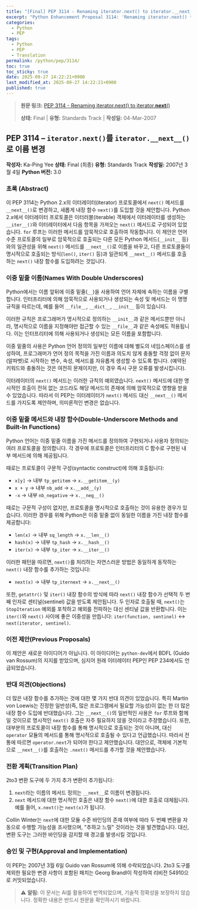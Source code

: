```yaml
---
title: "[Final] PEP 3114 - Renaming iterator.next() to iterator.__next__()"
excerpt: "Python Enhancement Proposal 3114: 'Renaming iterator.next() to iterator.__next__()'에 대한 한국어 번역입니다."
categories:
  - Python
  - PEP
tags:
  - Python
  - PEP
  - Translation
permalink: /python/pep/3114/
toc: true
toc_sticky: true
date: 2025-09-27 14:22:21+0900
last_modified_at: 2025-09-27 14:22:21+0900
published: true
---
```

> **원문 링크:** [PEP 3114 - Renaming iterator.next() to iterator.__next__()](https://peps.python.org/pep-3114/)
>
> **상태:** Final | **유형:** Standards Track | **작성일:** 04-Mar-2007

## PEP 3114 – `iterator.next()`를 `iterator.__next__()`로 이름 변경

**작성자:** Ka-Ping Yee
**상태:** Final (최종)
**유형:** Standards Track
**작성일:** 2007년 3월 4일
**Python 버전:** 3.0

### 초록 (Abstract)

이 PEP 3114는 Python 2.x의 이터레이터(iterator) 프로토콜에서 `next()` 메서드를 `__next__()`로 변경하고, 새롭게 내장 함수 `next()`를 도입할 것을 제안합니다. Python 2.x에서 이터레이터 프로토콜은 이터러블(iterable) 객체에서 이터레이터를 생성하는 `__iter__()`와 이터레이터에서 다음 항목을 가져오는 `next()` 메서드로 구성되어 있었습니다. `for` 루프는 이러한 메서드를 암묵적으로 호출하여 작동합니다. 이 제안은 언어 수준 프로토콜의 일부로 암묵적으로 호출되는 다른 모든 Python 메서드(`__init__` 등)와의 일관성을 위해 `next()` 메서드를 `__next__()`로 이름을 바꾸고, 다른 프로토콜들이 명시적으로 호출되는 방식(`len()`, `iter()` 등)과 일관되게 `__next__()` 메서드를 호출하는 `next()` 내장 함수를 도입하려는 것입니다.

### 이중 밑줄 이름(Names With Double Underscores)

Python에서는 이름 앞뒤에 이중 밑줄(`__`)을 사용하여 언어 자체에 속하는 이름을 구별합니다. 인터프리터에 의해 암묵적으로 사용되거나 생성되는 속성 및 메서드는 이 명명 규칙을 따르는데, 예를 들어 `__file__`, `__dict__`, `__init__` 등이 있습니다.

이러한 규칙은 프로그래머가 명시적으로 정의하는 `__init__`과 같은 메서드뿐만 아니라, 명시적으로 이름을 지정해야만 접근할 수 있는 `__file__`과 같은 속성에도 적용됩니다. 이는 인터프리터에 의해 사용되거나 생성되는 모든 이름을 포함합니다.

이중 밑줄의 사용은 Python 언어 정의의 일부인 이름에 대해 별도의 네임스페이스를 생성하여, 프로그래머가 언어 정의 목적을 가진 이름과 의도치 않게 충돌할 걱정 없이 문자(알파벳)로 시작하는 변수, 속성, 메서드를 자유롭게 생성할 수 있도록 합니다. (예약된 키워드와 충돌하는 것은 여전히 문제이지만, 이 경우 즉시 구문 오류를 발생시킵니다).

이터레이터의 `next()` 메서드는 이러한 규칙의 예외였습니다. `next()` 메서드에 대한 명시적인 호출이 전혀 없는 코드라도 해당 메서드의 존재에 의해 암묵적으로 영향을 받을 수 있었습니다. 따라서 이 PEP는 이터레이터가 `next()` 메서드 대신 `__next__()` 메서드를 가지도록 제안하며, 의미론적인 변경은 없습니다.

### 이중 밑줄 메서드와 내장 함수(Double-Underscore Methods and Built-In Functions)

Python 언어는 이중 밑줄 이름을 가진 메서드를 정의하여 구현되거나 사용자 정의되는 여러 프로토콜을 정의합니다. 각 경우에 프로토콜은 인터프리터의 C 함수로 구현된 내부 메서드에 의해 제공됩니다.

때로는 프로토콜이 구문적 구성(syntactic construct)에 의해 호출됩니다:
*   `x[y]` → 내부 `tp_getitem` → `x.__getitem__(y)`
*   `x + y` → 내부 `nb_add` → `x.__add__(y)`
*   `-x` → 내부 `nb_negative` → `x.__neg__()`

때로는 구문적 구성이 없지만, 프로토콜을 명시적으로 호출하는 것이 유용한 경우가 있습니다. 이러한 경우를 위해 Python은 이중 밑줄 없이 동일한 이름을 가진 내장 함수를 제공합니다:
*   `len(x)` → 내부 `sq_length` → `x.__len__()`
*   `hash(x)` → 내부 `tp_hash` → `x.__hash__()`
*   `iter(x)` → 내부 `tp_iter` → `x.__iter__()`

이러한 패턴을 따르면, `next()`를 처리하는 자연스러운 방법은 동일하게 동작하는 `next()` 내장 함수를 추가하는 것입니다:
*   `next(x)` → 내부 `tp_iternext` → `x.__next__()`

또한, `getattr()` 및 `iter()` 내장 함수의 방식에 따라 `next()` 내장 함수가 선택적 두 번째 인자로 센티널(sentinel) 값을 받도록 제안됩니다. 두 인자로 호출될 때, `next()`는 `StopIteration` 예외를 포착하고 예외를 전파하는 대신 센티널 값을 반환합니다. 이는 `iter()`와 `next()` 사이에 좋은 이중성을 만듭니다: `iter(function, sentinel)` <-> `next(iterator, sentinel)`.

### 이전 제안(Previous Proposals)

이 제안은 새로운 아이디어가 아닙니다. 이 아이디어는 `python-dev`에서 BDFL (Guido van Rossum)의 지지를 받았으며, 심지어 원래 이터레이터 PEP인 PEP 234에서도 언급되었습니다.

### 반대 의견(Objections)

더 많은 내장 함수를 추가하는 것에 대한 몇 가지 반대 의견이 있었습니다. 특히 Martin von Loewis는 진정한 일반성(즉, 많은 프로그램에서 필요할 가능성)이 없는 한 더 많은 내장 함수 도입에 반대했습니다. 그는 `__next__()`의 일반적인 사용은 `for` 루프와 함께일 것이므로 명시적인 `next()` 호출은 자주 필요하지 않을 것이라고 주장했습니다. 또한, 대부분의 프로토콜이 내장 함수를 통해 명시적으로 호출되는 것이 아니며, 대신 `operator` 모듈의 메서드를 통해 명시적으로 호출될 수 있다고 언급했습니다. 따라서 전통에 따르면 `operator.next`가 되어야 한다고 제안했습니다. 대안으로, 객체에 기본적으로 `__next__()`를 호출하는 `.next()` 메서드를 추가할 것을 제안했습니다.

### 전환 계획(Transition Plan)

2to3 변환 도구에 두 가지 추가 변환이 추가됩니다:
1.  `next`라는 이름의 메서드 정의는 `__next__`로 이름이 변경됩니다.
2.  `next` 메서드에 대한 명시적인 호출은 내장 함수 `next()`에 대한 호출로 대체됩니다. 예를 들어, `x.next()`는 `next(x)`가 됩니다.

Collin Winter는 `next`에 대한 모듈 수준 바인딩의 존재 여부에 따라 두 번째 변환을 자동으로 수행할 가능성을 조사했으며, "추하고 느릴" 것이라는 것을 발견했습니다. 대신, 변환 도구는 그러한 바인딩을 감지할 때 경고를 발생시킬 것입니다.

### 승인 및 구현(Approval and Implementation)

이 PEP는 2007년 3월 6일 Guido van Rossum에 의해 수락되었습니다. 2to3 도구를 제외한 필요한 변경 사항이 포함된 패치는 Georg Brandl이 작성하여 리비전 54910으로 커밋되었습니다.

> ⚠️ **알림:** 이 문서는 AI를 활용하여 번역되었으며, 기술적 정확성을 보장하지 않습니다. 정확한 내용은 반드시 원문을 확인하시기 바랍니다.